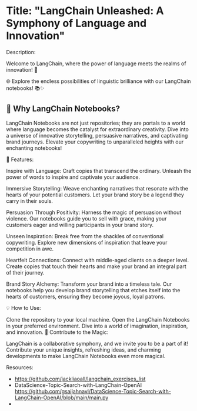 # Title: "LangChain Unleashed: A Symphony of Language and Innovation"

Description:

Welcome to LangChain, where the power of language meets the realms of innovation! 🚀

🌐 Explore the endless possibilities of linguistic brilliance with our LangChain notebooks! 📚✨


## 🚀 Why LangChain Notebooks?

LangChain Notebooks are not just repositories; they are portals to a world where language becomes the catalyst for extraordinary creativity. Dive into a universe of innovative storytelling, persuasive narratives, and captivating brand journeys. Elevate your copywriting to unparalleled heights with our enchanting notebooks!

🌟 Features:

Inspire with Language: Craft copies that transcend the ordinary. Unleash the power of words to inspire and captivate your audience.

Immersive Storytelling: Weave enchanting narratives that resonate with the hearts of your potential customers. Let your brand story be a legend they carry in their souls.

Persuasion Through Positivity: Harness the magic of persuasion without violence. Our notebooks guide you to sell with grace, making your customers eager and willing participants in your brand story.

Unseen Inspiration: Break free from the shackles of conventional copywriting. Explore new dimensions of inspiration that leave your competition in awe.

Heartfelt Connections: Connect with middle-aged clients on a deeper level. Create copies that touch their hearts and make your brand an integral part of their journey.

Brand Story Alchemy: Transform your brand into a timeless tale. Our notebooks help you develop brand storytelling that etches itself into the hearts of customers, ensuring they become joyous, loyal patrons.

💡 How to Use:

Clone the repository to your local machine.
Open the LangChain Notebooks in your preferred environment.
Dive into a world of imagination, inspiration, and innovation.
🚀 Contribute to the Magic:

LangChain is a collaborative symphony, and we invite you to be a part of it! Contribute your unique insights, refreshing ideas, and charming developments to make LangChain Notebooks even more magical.

Resources:
- https://github.com/jackliaoall/langchain_exercises_list
- DataScience-Topic-Search-with-LangChain-OpenAI https://github.com/gsaijahnavi/DataScience-Topic-Search-with-LangChain-OpenAI/blob/main/main.py
- 
